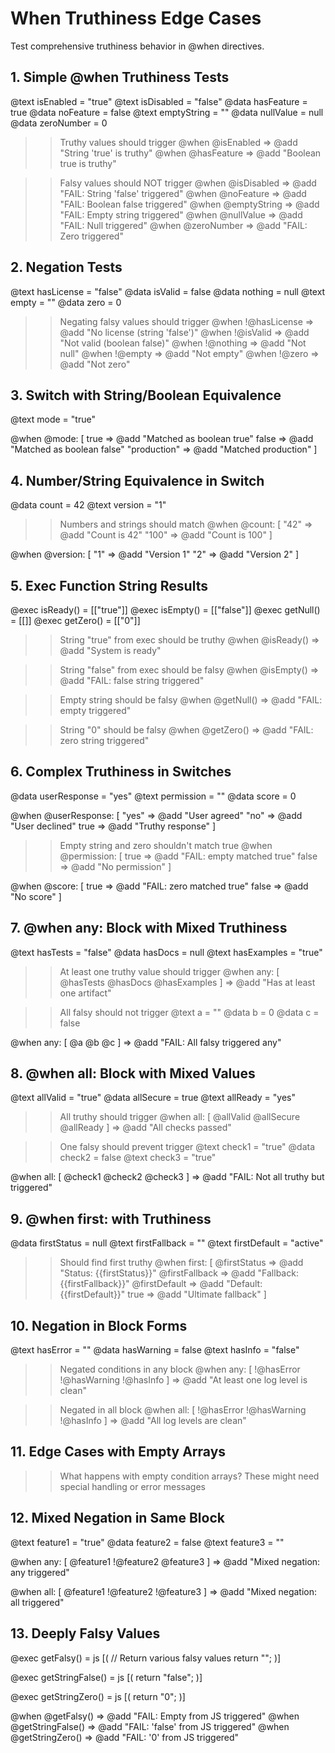 # When Truthiness Edge Cases

Test comprehensive truthiness behavior in @when directives.

## 1. Simple @when Truthiness Tests

@text isEnabled = "true"
@text isDisabled = "false"
@data hasFeature = true
@data noFeature = false
@text emptyString = ""
@data nullValue = null
@data zeroNumber = 0

>> Truthy values should trigger
@when @isEnabled => @add "String 'true' is truthy"
@when @hasFeature => @add "Boolean true is truthy"

>> Falsy values should NOT trigger
@when @isDisabled => @add "FAIL: String 'false' triggered"
@when @noFeature => @add "FAIL: Boolean false triggered"
@when @emptyString => @add "FAIL: Empty string triggered"
@when @nullValue => @add "FAIL: Null triggered"
@when @zeroNumber => @add "FAIL: Zero triggered"

## 2. Negation Tests

@text hasLicense = "false"
@data isValid = false
@data nothing = null
@text empty = ""
@data zero = 0

>> Negating falsy values should trigger
@when !@hasLicense => @add "No license (string 'false')"
@when !@isValid => @add "Not valid (boolean false)"
@when !@nothing => @add "Not null"
@when !@empty => @add "Not empty"
@when !@zero => @add "Not zero"

## 3. Switch with String/Boolean Equivalence

@text mode = "true"

@when @mode: [
  true => @add "Matched as boolean true"
  false => @add "Matched as boolean false"
  "production" => @add "Matched production"
]

## 4. Number/String Equivalence in Switch

@data count = 42
@text version = "1"

>> Numbers and strings should match
@when @count: [
  "42" => @add "Count is 42"
  "100" => @add "Count is 100"
]

@when @version: [
  "1" => @add "Version 1"
  "2" => @add "Version 2"
]

## 5. Exec Function String Results

@exec isReady() = [["true"]]
@exec isEmpty() = [["false"]]
@exec getNull() = [[]]
@exec getZero() = [["0"]]

>> String "true" from exec should be truthy
@when @isReady() => @add "System is ready"

>> String "false" from exec should be falsy
@when @isEmpty() => @add "FAIL: false string triggered"

>> Empty string should be falsy
@when @getNull() => @add "FAIL: empty triggered"

>> String "0" should be falsy
@when @getZero() => @add "FAIL: zero string triggered"

## 6. Complex Truthiness in Switches

@data userResponse = "yes"
@text permission = ""
@data score = 0

@when @userResponse: [
  "yes" => @add "User agreed"
  "no" => @add "User declined"
  true => @add "Truthy response"
]

>> Empty string and zero shouldn't match true
@when @permission: [
  true => @add "FAIL: empty matched true"
  false => @add "No permission"
]

@when @score: [
  true => @add "FAIL: zero matched true"
  false => @add "No score"
]

## 7. @when any: Block with Mixed Truthiness

@text hasTests = "false"
@data hasDocs = null
@text hasExamples = "true"

>> At least one truthy value should trigger
@when any: [
  @hasTests
  @hasDocs
  @hasExamples
] => @add "Has at least one artifact"

>> All falsy should not trigger
@text a = ""
@data b = 0
@data c = false

@when any: [
  @a
  @b
  @c
] => @add "FAIL: All falsy triggered any"

## 8. @when all: Block with Mixed Values

@text allValid = "true"
@data allSecure = true
@text allReady = "yes"

>> All truthy should trigger
@when all: [
  @allValid
  @allSecure
  @allReady
] => @add "All checks passed"

>> One falsy should prevent trigger
@text check1 = "true"
@data check2 = false
@text check3 = "true"

@when all: [
  @check1
  @check2
  @check3
] => @add "FAIL: Not all truthy but triggered"

## 9. @when first: with Truthiness

@data firstStatus = null
@text firstFallback = ""
@text firstDefault = "active"

>> Should find first truthy
@when first: [
  @firstStatus => @add "Status: {{firstStatus}}"
  @firstFallback => @add "Fallback: {{firstFallback}}"
  @firstDefault => @add "Default: {{firstDefault}}"
  true => @add "Ultimate fallback"
]

## 10. Negation in Block Forms

@text hasError = ""
@data hasWarning = false
@text hasInfo = "false"

>> Negated conditions in any block
@when any: [
  !@hasError
  !@hasWarning
  !@hasInfo
] => @add "At least one log level is clean"

>> Negated in all block
@when all: [
  !@hasError
  !@hasWarning
  !@hasInfo
] => @add "All log levels are clean"

## 11. Edge Cases with Empty Arrays

>> What happens with empty condition arrays?
>> These might need special handling or error messages

## 12. Mixed Negation in Same Block

@text feature1 = "true"
@data feature2 = false
@text feature3 = ""

@when any: [
  @feature1
  !@feature2
  @feature3
] => @add "Mixed negation: any triggered"

@when all: [
  @feature1
  !@feature2
  !@feature3
] => @add "Mixed negation: all triggered"

## 13. Deeply Falsy Values

@exec getFalsy() = js [(
  // Return various falsy values
  return "";
)]

@exec getStringFalse() = js [(
  return "false";
)]

@exec getStringZero() = js [(
  return "0";
)]

@when @getFalsy() => @add "FAIL: Empty from JS triggered"
@when @getStringFalse() => @add "FAIL: 'false' from JS triggered"
@when @getStringZero() => @add "FAIL: '0' from JS triggered"